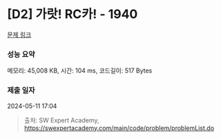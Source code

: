 # [D2] 가랏! RC카! - 1940 

[문제 링크](https://swexpertacademy.com/main/code/problem/problemDetail.do?contestProbId=AV5PjMgaALgDFAUq) 

### 성능 요약

메모리: 45,008 KB, 시간: 104 ms, 코드길이: 517 Bytes

### 제출 일자

2024-05-11 17:04



> 출처: SW Expert Academy, https://swexpertacademy.com/main/code/problem/problemList.do